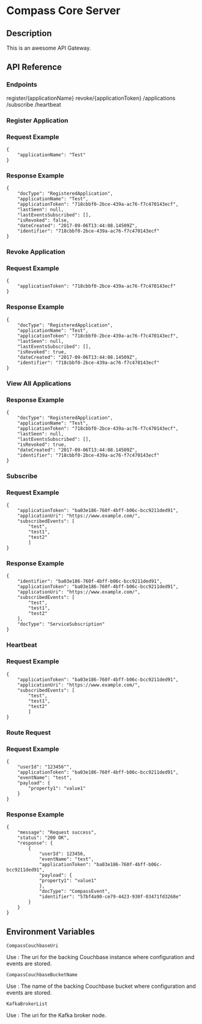 ﻿
# Compass Core Server #

## Description ##

This is an awesome API Gateway.

## API Reference ##

### Endpoints ###

register/(applicationName}
revoke/{applicationToken}
/applications
/subscribe
/heartbeat

### Register Application ###

### Request Example ###

~~~~
{
    "applicationName": "Test"
}
~~~~

### Response Example ###

~~~~
{
    "docType": "RegisteredApplication",
    "applicationName": "Test",
    "applicationToken": "718cbbf0-2bce-439a-ac76-f7c470143ecf",
    "lastSeen": null,
    "lastEventsSubscribed": [],
    "isRevoked": false,
    "dateCreated": "2017-09-06T13:44:08.14509Z",
    "identifier": "718cbbf0-2bce-439a-ac76-f7c470143ecf"
}
~~~~

### Revoke Application ###

### Request Example ###

~~~~
{
    "applicationToken": "718cbbf0-2bce-439a-ac76-f7c470143ecf"
}
~~~~

### Response Example ###

~~~~
{
    "docType": "RegisteredApplication",
    "applicationName": "Test",
    "applicationToken": "718cbbf0-2bce-439a-ac76-f7c470143ecf",
    "lastSeen": null,
    "lastEventsSubscribed": [],
    "isRevoked": true,
    "dateCreated": "2017-09-06T13:44:08.14509Z",
    "identifier": "718cbbf0-2bce-439a-ac76-f7c470143ecf"
}
~~~~

### View All Applications ###

### Response Example ###

~~~~
{
    "docType": "RegisteredApplication",
    "applicationName": "Test",
    "applicationToken": "718cbbf0-2bce-439a-ac76-f7c470143ecf",
    "lastSeen": null,
    "lastEventsSubscribed": [],
    "isRevoked": true,
    "dateCreated": "2017-09-06T13:44:08.14509Z",
    "identifier": "718cbbf0-2bce-439a-ac76-f7c470143ecf"
}
~~~~

### Subscribe ###

### Request Example ###

~~~~
{
    "applicationToken": "ba03e186-760f-4bff-b06c-bcc9211ded91",
    "applicationUri": "https://www.example.com/",
    "subscribedEvents": [
        "test",
        "test1",
        "test2"
        ]
}
~~~~ 

### Response Example ###

~~~~
{
    "identifier": "ba03e186-760f-4bff-b06c-bcc9211ded91",
    "applicationToken": "ba03e186-760f-4bff-b06c-bcc9211ded91",
    "applicationUri": "https://www.example.com/",
    "subscribedEvents": [
        "test",
        "test1",
        "test2"
    ],
    "docType": "ServiceSubscription"
}
~~~~

### Heartbeat ###

### Request Example ###

~~~~
{
    "applicationToken": "ba03e186-760f-4bff-b06c-bcc9211ded91",
    "applicationUri": "https://www.example.com/",
    "subscribedEvents": [
        "test",
        "test1",
        "test2"
        ]
}
~~~~ 

### Route Request ###

### Request Example ###

~~~~
{
    "userId": "123456"",
    "applicationToken": "ba03e186-760f-4bff-b06c-bcc9211ded91",
    "eventName": "test",
    "payload": {
        "property1": "value1"
    }
}
~~~~ 

### Response Example ###

~~~~
{
    "message": "Request success",
    "status": "200 OK",
    "response": {
        {
            "userId": 123456,
            "eventName": "test",
            "applicationToken": "ba03e186-760f-4bff-b06c-bcc9211ded91",
            "payload": {
            "property1": "value1"
            },
            "docType": "CompassEvent",
            "identifier": "57bf4a90-ce79-4423-930f-03471fd3268e"
        }
    }
}
~~~~

## Environment Variables ##

~~~~
CompassCouchbaseUri
~~~~
Use : The uri for the backing Couchbase instance where configuration and events are stored.

~~~~
CompassCouchbaseBucketName
~~~~
Use : The name of the backing Couchbase bucket where configuration and events are stored.

~~~~
KafkaBrokerList
~~~~
Use : The uri for the Kafka broker node.

~~~~